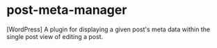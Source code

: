 post-meta-manager
=================

[WordPress] A plugin for displaying a given post's meta data within the single post view of editing a post.
